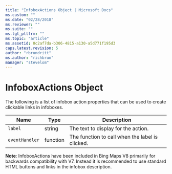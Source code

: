 ```yaml
---
title: "InfoboxActions Object | Microsoft Docs"
ms.custom: ""
ms.date: "02/28/2018"
ms.reviewer: ""
ms.suite: ""
ms.tgt_pltfrm: ""
ms.topic: "article"
ms.assetid: 0c2af7da-b306-4815-a130-a5d771f195d3
caps.latest.revision: 5
author: "rbrundritt"
ms.author: "richbrun"
manager: "stevelom"
---
```

# InfoboxActions Object
The following is a list of infobox action properties that can be used to create clickable links in infoboxes.

Name           | Type      | Description
-------------- | --------- | ------------------------------
`label`          | string    | The text to display for the action.
`eventHandler`   | function  | The function to call when the label is clicked.

**Note**: InfoboxActions have been included in Bing Maps V8 primarily for backwards compatibility with V7. Instead it is recommended to use standard HTML buttons and links in the infobox description.